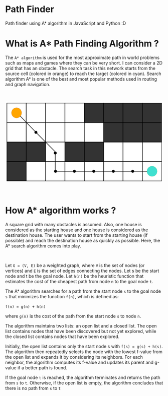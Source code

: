# Path Finder
Path finder using A* algorithm in JavaScript and Python :D

# What is A* Path Finding Algorithm ?
The `A* algorithm` is used for the most approximate path in world problems such as maps and games where they can be very short. I can consider a 2D grid that has an obstacle. The search task in this network starts from the source cell (colored in orange) to reach the target (colored in cyan). Search algorithm A* is one of the best and most popular methods used in routing and graph navigation.

<br />

![alt text](Img/1.png)

<br />

# How A* algorithm works ?
A square grid with many obstacles is assumed. Also, one house is considered as the starting house and one house is considered as the destination house. The user wants to start from the starting house (if possible) and reach the destination house as quickly as possible. Here, the A* search algorithm comes into play.

<br />

Let `G = (V, E)` be a weighted graph, where `V` is the set of nodes (or vertices) and `E` is the set of edges connecting the nodes. Let s be the start node and t be the goal node. Let `h(n)` be the heuristic function that estimates the cost of the cheapest path from node `n` to the goal node `t`.

The A* algorithm searches for a path from the start node `s` to the goal node `s` that minimizes the function `f(n)`, which is defined as:

``f(n) = g(n) + h(n)``

where ``g(n)`` is the cost of the path from the start node ``s`` to node ``n``.

The algorithm maintains two lists: an open list and a closed list. The open list contains nodes that have been discovered but not yet explored, while the closed list contains nodes that have been explored.

Initially, the open list contains only the start node s with ``f(s) = g(s) + h(s)``. The algorithm then repeatedly selects the node with the lowest f-value from the open list and expands it by considering its neighbors. For each neighbor, the algorithm computes its f-value and updates its parent and g-value if a better path is found.

If the goal node ``t`` is reached, the algorithm terminates and returns the path from ``s`` to `t`. Otherwise, if the open list is empty, the algorithm concludes that there is no path from ``s`` to ``t``